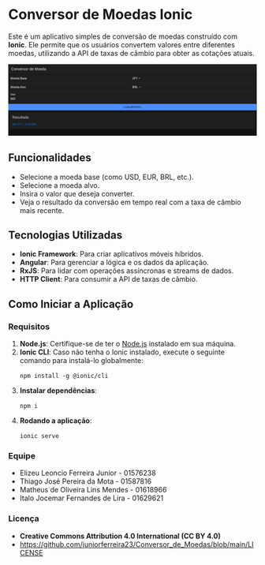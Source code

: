# Conversor de Moedas Ionic

Este é um aplicativo simples de conversão de moedas construído com **Ionic**. Ele permite que os usuários convertem valores entre diferentes moedas, utilizando a API de taxas de câmbio para obter as cotações atuais.

![alt text](image.png)

## Funcionalidades

- Selecione a moeda base (como USD, EUR, BRL, etc.).
- Selecione a moeda alvo.
- Insira o valor que deseja converter.
- Veja o resultado da conversão em tempo real com a taxa de câmbio mais recente.

## Tecnologias Utilizadas

- **Ionic Framework**: Para criar aplicativos móveis híbridos.
- **Angular**: Para gerenciar a lógica e os dados da aplicação.
- **RxJS**: Para lidar com operações assíncronas e streams de dados.
- **HTTP Client**: Para consumir a API de taxas de câmbio.

## Como Iniciar a Aplicação

### Requisitos

1. **Node.js**: Certifique-se de ter o [Node.js](https://nodejs.org/) instalado em sua máquina.
2. **Ionic CLI**: Caso não tenha o Ionic instalado, execute o seguinte comando para instalá-lo globalmente:
   ```
   npm install -g @ionic/cli
   ```
3. **Instalar dependências**:
    ```
    npm i
    ```
4. **Rodando a aplicação**: 
    ```
    ionic serve
    ```

### Equipe

- Elizeu Leoncio Ferreira Junior - 01576238
- Thiago José Pereira da Mota - 01587816
- Matheus de Oliveira Lins Mendes - 01618966
- Italo Jocemar Fernandes de Lira - 01629621

### Licença
- **Creative Commons Attribution 4.0 International (CC BY 4.0)**
- https://github.com/juniorferreira23/Conversor_de_Moedas/blob/main/LICENSE


